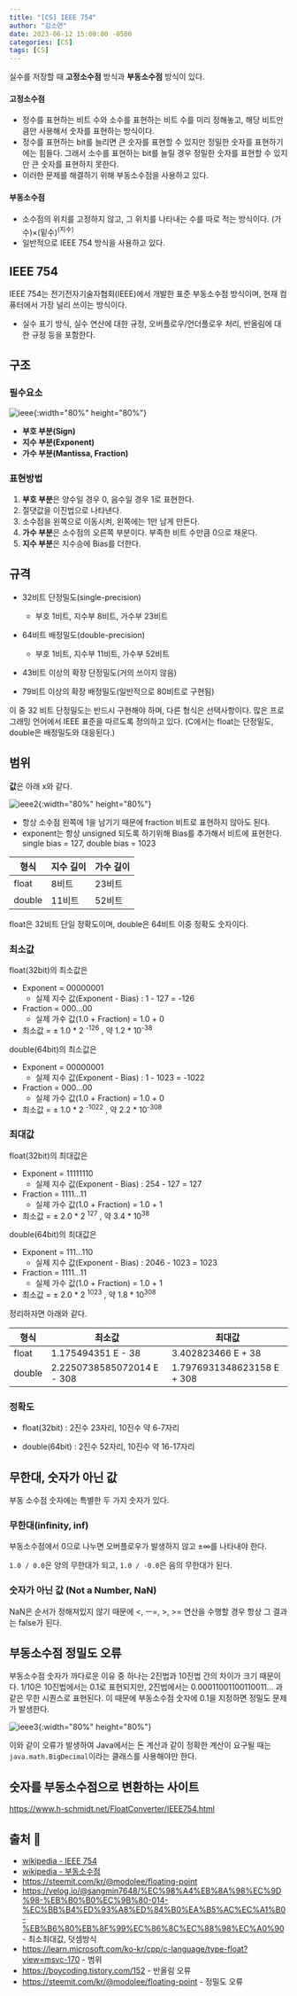```yaml
---
title: "[CS] IEEE 754"
author: "김소연"
date: 2023-06-12 15:00:00 -0500
categories: [CS]
tags: [CS]
---
```




실수를 저장할 때 **고정소수점** 방식과 **부동소수점** 방식이 있다.

#### 고정소수점

- 정수를 표현하는 비트 수와 소수를 표현하는 비트 수를 미리 정해놓고, 해당 비트만큼만 사용해서 숫자를 표현하는 방식이다.
- 정수를 표현하는 bit를 늘리면 큰 숫자를 표현할 수 있지만 정밀한 숫자를 표현하기에는 힘들다. 그래서 소수를 표현하는 bit를 늘릴 경우 정밀한 숫자를 표현할 수 있지만 큰 숫자를 표현하지 못한다.
- 이러한 문제를 해결하기 위해 부동소수점을 사용하고 있다.

#### 부동소수점

- 소수점의 위치를 고정하지 않고, 그 위치를 나타내는 수를 따로 적는 방식이다.
  (가수)×(밑수)<sup>(지수)</sup>
- 일반적으로 IEEE 754 방식을 사용하고 있다.



## IEEE 754
IEEE 754는 전기전자기술자협회(IEEE)에서 개발한 표준 부동소수점 방식이며, 
현재 컴퓨터에서 가장 널리 쓰이는 방식이다. 

- 실수 표기 방식, 실수 연산에 대한 규정, 오버플로우/언더플로우 처리, 반올림에 대한 규정 등을 포함한다.



## 구조

### 필수요소

![ieee](/assets/img/IEEE.png){:width="80%" height="80%"}

- **부호 부분(Sign)**
- **지수 부분(Exponent)**
- **가수 부분(Mantissa, Fraction)**



### 표현방법

1. **부호 부분**은 양수일 경우 0, 음수일 경우 1로 표현한다.
2. 절댓값을 이진법으로 나타낸다.
3. 소수점을 왼쪽으로 이동시켜, 왼쪽에는 1만 남게 만든다.
4. **가수 부분**은 소수점의 오른쪽 부분이다. 부족한 비트 수만큼 0으로 채운다.
5. **지수 부분**은 지수승에 Bias를 더한다.



## 규격

- 32비트 단정밀도(single-precision)
  - 부호 1비트, 지수부 8비트, 가수부 23비트

- 64비트 배정밀도(double-precision)
  - 부호 1비트, 지수부 11비트, 가수부 52비트

- 43비트 이상의 확장 단정밀도(거의 쓰이지 않음)
- 79비트 이상의 확장 배정밀도(일반적으로 80비트로 구현됨)

이 중 32 비트 단정밀도는 반드시 구현해야 하며, 다른 형식은 선택사항이다. 
많은 프로그래밍 언어에서 IEEE 표준을 따르도록 정의하고 있다. (C에서는 float는 단정밀도, double은 배정밀도와 대응된다.)



## 범위

**값**은 아래 x와 같다.

![ieee2](/assets/img/IEEE2.png){:width="80%" height="80%"}

- 항상 소수점 왼쪽에 1을 남기기 때문에 fraction 비트로 표현하지 않아도 된다.
- exponent는 항상 unsigned 되도록 하기위해 Bias를 추가해서 비트에 표현한다.
  single bias = 127, double bias = 1023



| 형식   | 지수 길이 | 가수 길이 |
| ------ | --------- | --------- |
| float  | 8비트     | 23비트    |
| double | 11비트    | 52비트    |

float은 32비트 단일 정확도이며, double은 64비트 이중 정확도 숫자이다.



### 최소값

float(32bit)의 최소값은

- Exponent = 00000001
  - 실제 지수 값(Exponent - Bias) : 1 - 127 = -126
- Fraction = 000...00
  - 실제 가수 값(1.0 + Fraction) = 1.0 + 0
- 최소값 = ± 1.0 * 2 <sup>-126</sup> , 약 1.2 * 10<sup>-38</sup>

double(64bit)의 최소값은

- Exponent = 00000001
  - 실제 지수 값(Exponent - Bias) : 1 - 1023 = -1022
- Fraction = 000...00
  - 실제 가수 값(1.0 + Fraction) = 1.0 + 0
- 최소값 = ± 1.0 * 2 <sup>-1022</sup> , 약 2.2 * 10<sup>-308</sup>

### 최대값

float(32bit)의 최대값은

- Exponent = 11111110
  - 실제 지수 값(Exponent - Bias) : 254 - 127 = 127
- Fraction = 1111...11
  - 실제 가수 값(1.0 + Fraction) = 1.0 + 1
- 최소값 = ± 2.0 * 2 <sup>127</sup> , 약 3.4 * 10<sup>38</sup>

double(64bit)의 최대값은

- Exponent = 111...110
  - 실제 지수 값(Exponent - Bias) : 2046 - 1023 = 1023
- Fraction = 1111...11
  - 실제 가수 값(1.0 + Fraction) = 1.0 + 1
- 최소값 = ± 2.0 * 2 <sup>1023</sup> , 약 1.8 * 10<sup>308</sup>



정리하자면 아래와 같다.

| 형식   | 최소값                     | 최대값                     |
| ------ | -------------------------- | -------------------------- |
| float  | 1.175494351 E - 38         | 3.402823466 E + 38         |
| double | 2.2250738585072014 E - 308 | 1.7976931348623158 E + 308 |



### 정확도

- float(32bit) : 2진수 23자리, 10진수 약 6-7자리

- double(64bit) : 2진수 52자리, 10진수 약 16-17자리



## 무한대, 숫자가 아닌 값

부동 소수점 숫자에는 특별한 두 가지 숫자가 있다.

### 무한대(infinity, inf)

부동소수점에서 0으로 나누면 오버플로우가 발생하지 않고 ±∞를 나타내야 한다.

`1.0 / 0.0`은 양의 무한대가 되고, `1.0 / -0.0`은 음의 무한대가 된다.



### 숫자가 아닌 값 (Not a Number, NaN)

NaN은 순서가 정해져있지 않기 때문에 <, ㅡ=, >, >= 연산을 수행할 경우 항상 그 결과는 false가 된다.



## 부동소수점 정밀도 오류

부동소수점 숫자가 까다로운 이유 중 하나는 2진법과 10진법 간의 차이가 크기 때문이다.
1/10은 10진법에서는 0.1로 표현되지만, 2진법에서는 0.00011001100110011... 과 같은 무한 시퀀스로 표현된다.
이 때문에 부동소수점 숫자에 0.1을 지정하면 정밀도 문제가 발생한다.

![ieee3](/assets/img/IEEE3.png){:width="80%" height="80%"}

이와 같이 오류가 발생하여 Java에서는 돈 계산과 같이 정확한 계산이 요구될 때는 `java.math.BigDecimal`이라는 클래스를 사용해야만 한다.



## 숫자를 부동소수점으로 변환하는 사이트

https://www.h-schmidt.net/FloatConverter/IEEE754.html





## 출처 📎

- [wikipedia - IEEE 754](https://ko.wikipedia.org/wiki/IEEE_754)
- [wikipedia - 부동소수점](https://ko.wikipedia.org/wiki/%EB%B6%80%EB%8F%99%EC%86%8C%EC%88%98%EC%A0%90)
- https://steemit.com/kr/@modolee/floating-point
- https://velog.io/@sangmin7648/%EC%98%A4%EB%8A%98%EC%9D%98-%EB%B0%B0%EC%9B%80-014-%EC%BB%B4%ED%93%A8%ED%84%B0%EA%B5%AC%EC%A1%B0-%EB%B6%80%EB%8F%99%EC%86%8C%EC%88%98%EC%A0%90 - 최소최대값, 덧셈방식
- https://learn.microsoft.com/ko-kr/cpp/c-language/type-float?view=msvc-170 - 범위
- https://boycoding.tistory.com/152 - 반올림 오류
- https://steemit.com/kr/@modolee/floating-point - 정밀도 오류